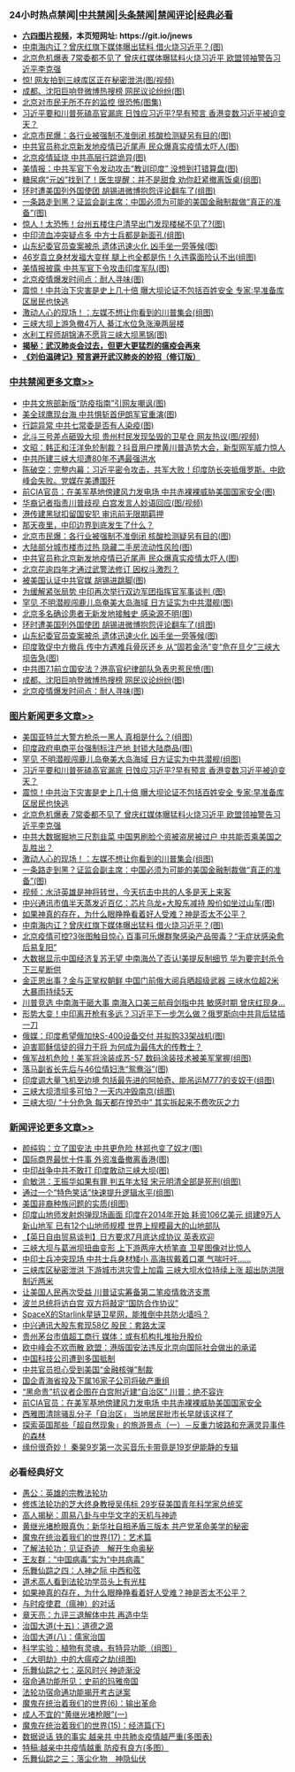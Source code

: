 <div id="tt">
<h3>24小时热点禁闻|<a href="#%E4%B8%AD%E5%85%B1%E7%A6%81%E9%97%BB%E6%9B%B4%E5%A4%9A%E6%96%87%E7%AB%A0">中共禁闻</a>|<a href="#%E5%9B%BE%E7%89%87%E6%96%B0%E9%97%BB%E6%9B%B4%E5%A4%9A%E6%96%87%E7%AB%A0">头条禁闻</a>|<a href="#%E6%96%B0%E9%97%BB%E8%AF%84%E8%AE%BA%E6%9B%B4%E5%A4%9A%E6%96%87%E7%AB%A0">禁闻评论|<a href="#%E5%BF%85%E7%9C%8B%E7%BB%8F%E5%85%B8%E5%A5%BD%E6%96%87">经典必看</a></h3>
<ul>
<li><b><a href="http://d1.bdrive.tk/64.mp4" target="_blank">六四图片视频</a>，本页短网址: https://git.io/jnews</b></li>
<li><a href="https://github.com/fqnews/bnews/blob/master/topimagenews/20200623/1349055.md">中南海内讧？曾庆红旗下媒体曝出猛料 借火烧习近平？(图)</a></li>
<li><a href="https://github.com/fqnews/bnews/blob/master/topimagenews/20200623/1349276.md">北京危机爆表 7常委都不见了 曾庆红媒体曝猛料火烧习近平 欧盟领袖警告习近平李克强</a></li>
<li><a href="https://github.com/fqnews/bnews/blob/master/cnnews/20200623/1349169.md">惊! 网友拍到三峡库区正在秘密泄洪(图/视频)</a></li>
<li><a href="https://github.com/fqnews/bnews/blob/master/cbnews/20200623/1349252.md">成都、沈阳巨响登微博热搜榜 网民议论纷纷(图)</a></li>
<li><a href="https://github.com/fqnews/bnews/blob/master/cbnews/20200623/1349058.md">北京对市民无所不在的监控 很恐怖(图集)</a></li>
<li><a href="https://github.com/fqnews/bnews/blob/master/topimagenews/20200623/1349381.md">习近平要和川普死磕高官漏底 日蚀应习近平?早有预言 香港变数习近平被迫变天？</a></li>
<li><a href="https://github.com/fqnews/bnews/blob/master/cbnews/20200623/1349377.md">北京市民爆：各行业被强制不准倒闭 核酸检测疑另有目的(图)</a></li>
<li><a href="https://github.com/fqnews/bnews/blob/master/cbnews/20200623/1349349.md">中共官员称北京新发地疫情已近尾声 民众爆真实疫情太吓人(图)</a></li>
<li><a href="https://github.com/fqnews/bnews/blob/master/cbnews/20200623/1349094.md">北京疫情延烧 中共高层行踪诡异(图)</a></li>
<li><a href="https://github.com/fqnews/bnews/blob/master/cbnews/20200623/1349230.md">美情报：中共军官下令发动攻击“教训印度” 没想到打错算盘(图)</a></li>
<li><a href="https://github.com/fqnews/bnews/blob/master/health/20200623/1349131.md">糖尿病“元凶”找到了！医生提醒：并不是甜食 劝你赶紧撤离饭桌(组图)</a></li>
<li><a href="https://github.com/fqnews/bnews/blob/master/cbnews/20200623/1349277.md">环时遭美国列外国使团 胡锡进微博抱怨评论翻车了(组图)</a></li>
<li><a href="https://github.com/fqnews/bnews/blob/master/topimagenews/20200623/1349250.md">一条路走到黑？证监会副主席：中国必须为可能的美国金融制裁做“真正的准备”(图)</a></li>
<li><a href="https://github.com/fqnews/bnews/blob/master/cbnews/20200623/1349203.md">惊人！太恐怖！台州五楼住户清早出门发现楼梯不见了?(图)</a></li>
<li><a href="https://github.com/fqnews/bnews/blob/master/cbnews/20200623/1349060.md">中印流血冲突疑点多 中方士兵都是新面孔(组图)</a></li>
<li><a href="https://github.com/fqnews/bnews/blob/master/cbnews/20200623/1349273.md">山东纪委官员查案被杀 遗体迅速火化 凶手坐一旁等候(图)</a></li>
<li><a href="https://github.com/fqnews/bnews/blob/master/yule/20200624/1349443.md">46岁袁立身材发福大变样 腿上也全都是伤！久违露面险认不出(组图)</a></li>
<li><a href="https://github.com/fqnews/bnews/blob/master/cbnews/20200623/1349059.md">美情报披露 中共军官下令攻击印度军队(图)</a></li>
<li><a href="https://github.com/fqnews/bnews/blob/master/cbnews/20200623/1349251.md">北京疫情爆发时间点：耐人寻味(图)</a></li>
<li><a href="https://github.com/fqnews/bnews/blob/master/topimagenews/20200623/1349354.md">震惊！中共治下灾害是史上几十倍 曝大坝论证不包括百姓安全 专家:早准备库区居民也快逃</a></li>
<li><a href="https://github.com/fqnews/bnews/blob/master/topimagenews/20200623/1349264.md">激动人心的现场！：左媒不想让你看到的川普集会(组图)</a></li>
<li><a href="https://github.com/fqnews/bnews/blob/master/cbnews/20200623/1349208.md">三峡大坝上游急撤4万人 綦江水位急涨淹两层楼</a></li>
<li><a href="https://github.com/fqnews/bnews/blob/master/cbnews/20200623/1349243.md">水利工程师胡锦涛不愿背三峡大坝黑锅(图)</a></li>
<li><b><a href="https://github.com/fqnews/bnews/blob/master/comments/20200211/1275071.md" target="_blank">揭秘：武汉肺炎会过去，但更大更猛烈的瘟疫会再来</a></b></li>
<li><b><a href="https://github.com/fqnews/bnews/blob/master/comments/20200207/1272816.md" target="_blank">《刘伯温碑记》预言避开武汉肺炎的妙招（修订版）</a></b></li>
</ul>
</div>

<div class="catlist">
<h3><a href="https://github.com/fqnews/bnews/blob/master/cbnews/" target="_blank">中共禁闻</a><span><a href="https://github.com/fqnews/bnews/blob/master/cbnews/" target="_blank" rel="nofollow">更多文章>></a></span></h3>
<ul>
<li><a href="https://github.com/fqnews/bnews/blob/master/cbnews/20200624/1349573.md" target="_blank">中共文旅部新版“防疫指南”引网友嘲讽(图)</a></li>
<li><a href="https://github.com/fqnews/bnews/blob/master/cbnews/20200624/1349566.md" target="_blank">美全球鹰现台海 中共惧斩首伊朗军官重演(图)</a></li>
<li><a href="https://github.com/fqnews/bnews/blob/master/cbnews/20200624/1349565.md" target="_blank">行踪异常 中共七常委是否有人染疫(图)</a></li>
<li><a href="https://github.com/fqnews/bnews/blob/master/cbnews/20200624/1349564.md" target="_blank">北斗三号差点砸毁大坝 贵州村民发现坠毁的卫星仓 网友热议(图/视频)</a></li>
<li><a href="https://github.com/fqnews/bnews/blob/master/cbnews/20200624/1349556.md" target="_blank">文昭：韩正和汪洋免於制裁？抖音用户搅黄川普造势大会，新型网军威力惊人</a></li>
<li><a href="https://github.com/fqnews/bnews/blob/master/cbnews/20200624/1349529.md" target="_blank">中共所建三峡大坝遭80年不遇最强洪水</a></li>
<li><a href="https://github.com/fqnews/bnews/blob/master/cbnews/20200624/1349523.md" target="_blank">陈破空：完整内幕：习近平密令攻击，共军大败！印度防长突抵俄罗斯。中欧峰会失败。党媒在美遭围歼</a></li>
<li><a href="https://github.com/fqnews/bnews/blob/master/cbnews/20200624/1349510.md" target="_blank">前CIA官员：在美军基地傍建风力发电场 中共赤裸裸威胁美国国家安全(图)</a></li>
<li><a href="https://github.com/fqnews/bnews/blob/master/cbnews/20200623/1349397.md" target="_blank">华裔记者指责川普歧视 白宫发言人妙语回应(图/视频)</a></li>
<li><a href="https://github.com/fqnews/bnews/blob/master/cbnews/20200623/1349392.md" target="_blank">港传建黑狱扣留国安犯 审讯前无限期羁押</a></li>
<li><a href="https://github.com/fqnews/bnews/blob/master/cbnews/20200623/1349386.md" target="_blank">那天夜里，中印边界到底发生了什么？</a></li>
<li><a href="https://github.com/fqnews/bnews/blob/master/cbnews/20200623/1349377.md" target="_blank">北京市民爆：各行业被强制不准倒闭 核酸检测疑另有目的(图)</a></li>
<li><a href="https://github.com/fqnews/bnews/blob/master/cbnews/20200623/1349350.md" target="_blank">大陆部分城市楼市过热 隐藏二手房流动性风险(图)</a></li>
<li><a href="https://github.com/fqnews/bnews/blob/master/cbnews/20200623/1349349.md" target="_blank">中共官员称北京新发地疫情已近尾声 民众爆真实疫情太吓人(图)</a></li>
<li><a href="https://github.com/fqnews/bnews/blob/master/cbnews/20200623/1349314.md" target="_blank">北京花逾四年才通过武警法修订 因权斗激烈？</a></li>
<li><a href="https://github.com/fqnews/bnews/blob/master/cbnews/20200623/1349313.md" target="_blank">被美国认证中共官媒 胡锡进跳脚(图)</a></li>
<li><a href="https://github.com/fqnews/bnews/blob/master/cbnews/20200623/1349295.md" target="_blank">为缓解紧张局势 中印再次举行双边军团指挥官军事谈判 (图)</a></li>
<li><a href="https://github.com/fqnews/bnews/blob/master/cbnews/20200623/1349284.md" target="_blank">罕见 不明潜舰闯鹿儿岛奄美大岛海域 日方证实为中共潜舰(图)</a></li>
<li><a href="https://github.com/fqnews/bnews/blob/master/cbnews/20200623/1349283.md" target="_blank">北京多名确诊患者无新发地接触史 感染源不明(图)</a></li>
<li><a href="https://github.com/fqnews/bnews/blob/master/cbnews/20200623/1349277.md" target="_blank">环时遭美国列外国使团 胡锡进微博抱怨评论翻车了(组图)</a></li>
<li><a href="https://github.com/fqnews/bnews/blob/master/cbnews/20200623/1349273.md" target="_blank">山东纪委官员查案被杀 遗体迅速火化 凶手坐一旁等候(图)</a></li>
<li><a href="https://github.com/fqnews/bnews/blob/master/cbnews/20200623/1349266.md" target="_blank">印度敦促中方撤兵 传中方遇难兵骨灰还乡 从“固若金汤”变“危在旦夕”三峡大坝告急(图)</a></li>
<li><a href="https://github.com/fqnews/bnews/blob/master/cbnews/20200623/1349253.md" target="_blank">中共图7.1前立国安法？港高官纪律部队急表忠惹民愤(图)</a></li>
<li><a href="https://github.com/fqnews/bnews/blob/master/cbnews/20200623/1349252.md" target="_blank">成都、沈阳巨响登微博热搜榜 网民议论纷纷(图)</a></li>
<li><a href="https://github.com/fqnews/bnews/blob/master/cbnews/20200623/1349251.md" target="_blank">北京疫情爆发时间点：耐人寻味(图)</a></li>

</ul>
</div>
<div class="catlist">
<h3><a href="https://github.com/fqnews/bnews/blob/master/topimagenews/" target="_blank">图片新闻</a><span><a href="https://github.com/fqnews/bnews/blob/master/topimagenews/" target="_blank" rel="nofollow">更多文章>></a></span></h3>
<ul>
<li><a href="https://github.com/fqnews/bnews/blob/master/topimagenews/20200624/1349572.md" target="_blank">美国亚特兰大警方枪杀一黑人 真相是什么？(组图)</a></li>
<li><a href="https://github.com/fqnews/bnews/blob/master/topimagenews/20200624/1349456.md" target="_blank">印度政府电商平台强制标注产地 封锁大陆商品(图)</a></li>
<li><a href="https://github.com/fqnews/bnews/blob/master/topimagenews/20200624/1349424.md" target="_blank">罕见 不明潜舰闯鹿儿岛奄美大岛海域 日方证实为中共潜舰(组图)</a></li>
<li><a href="https://github.com/fqnews/bnews/blob/master/topimagenews/20200623/1349381.md" target="_blank">习近平要和川普死磕高官漏底 日蚀应习近平?早有预言 香港变数习近平被迫变天？</a></li>
<li><a href="https://github.com/fqnews/bnews/blob/master/topimagenews/20200623/1349354.md" target="_blank">震惊！中共治下灾害是史上几十倍 曝大坝论证不包括百姓安全 专家:早准备库区居民也快逃</a></li>
<li><a href="https://github.com/fqnews/bnews/blob/master/topimagenews/20200623/1349276.md" target="_blank">北京危机爆表 7常委都不见了 曾庆红媒体曝猛料火烧习近平 欧盟领袖警告习近平李克强</a></li>
<li><a href="https://github.com/fqnews/bnews/blob/master/topimagenews/20200623/1349265.md" target="_blank">中共大数据掘地三尺割韭菜 中国男刷脸个资被盗房被过户 中共能否乘美国之乱胜出？</a></li>
<li><a href="https://github.com/fqnews/bnews/blob/master/topimagenews/20200623/1349264.md" target="_blank">激动人心的现场！：左媒不想让你看到的川普集会(组图)</a></li>
<li><a href="https://github.com/fqnews/bnews/blob/master/topimagenews/20200623/1349250.md" target="_blank">一条路走到黑？证监会副主席：中国必须为可能的美国金融制裁做“真正的准备”(图)</a></li>
<li><a href="https://github.com/fqnews/bnews/blob/master/comments/20200623/1273653.md" target="_blank">视频：水浒英雄是神将转世，今天抗击中共的人多是天上来客</a></li>
<li><a href="https://github.com/fqnews/bnews/blob/master/topimagenews/20200623/1349209.md" target="_blank">中兴通讯市值半天蒸发近百亿：芯片乌龙+大股东减持 股价如坐过山车(图)</a></li>
<li><a href="https://github.com/fqnews/bnews/blob/master/comments/20200623/1346844.md" target="_blank">如果神真的存在，为什么眼睁睁看着好人受难？神是否太不公平？</a></li>
<li><a href="https://github.com/fqnews/bnews/blob/master/topimagenews/20200623/1349055.md" target="_blank">中南海内讧？曾庆红旗下媒体曝出猛料 借火烧习近平？(图)</a></li>
<li><a href="https://github.com/fqnews/bnews/blob/master/topimagenews/20200622/1348866.md" target="_blank">北京疫情可控?3张图触目惊心 百事可乐爆群聚感染产品带毒？“无症状感染愈后易复阳”</a></li>
<li><a href="https://github.com/fqnews/bnews/blob/master/topimagenews/20200622/1348792.md" target="_blank">大数据显示中国经济复苏无望 中南海怂了否认!美提反制细节 华为要完封杀令下三星断供</a></li>
<li><a href="https://github.com/fqnews/bnews/blob/master/topimagenews/20200622/1348785.md" target="_blank">金正恩出事？金与正掌权朝鲜 中国门前俄大阅兵晒超级武器 三峡水位超2米 大暴雨持续5天</a></li>
<li><a href="https://github.com/fqnews/bnews/blob/master/topimagenews/20200622/1348754.md" target="_blank">川普竞选 中南海干砸大事 南海入口美三航母剑指中共 敏感时期 曾庆红现身&#8230;</a></li>
<li><a href="https://github.com/fqnews/bnews/blob/master/topimagenews/20200622/1348732.md" target="_blank">形势大变！中印离开枪有多远？习近平下一步怎么做？俄罗斯向中共背后猛插一刀</a></li>
<li><a href="https://github.com/fqnews/bnews/blob/master/topimagenews/20200622/1348717.md" target="_blank">俄媒：印度希望俄加快S-400设备交付 并拟购33架战机(图)</a></li>
<li><a href="https://github.com/fqnews/bnews/blob/master/comments/20200622/1346846.md" target="_blank">迫害耶稣信徒的得力干将  为何成为最伟大的传教士？</a></li>
<li><a href="https://github.com/fqnews/bnews/blob/master/topimagenews/20200622/1348710.md" target="_blank">俄军战机危险！美军将涂装成苏-57 数码涂装技术被美军掌握(组图)</a></li>
<li><a href="https://github.com/fqnews/bnews/blob/master/topimagenews/20200622/1348709.md" target="_blank">落马副省长先后与46位情妇洗“鸳鸯浴”(图)</a></li>
<li><a href="https://github.com/fqnews/bnews/blob/master/topimagenews/20200622/1348686.md" target="_blank">印度调大量飞机至边境 包括最先进的阿帕奇、能吊运M777的支奴干(组图)</a></li>
<li><a href="https://github.com/fqnews/bnews/blob/master/topimagenews/20200622/1348555.md" target="_blank">三峡大坝溃坝多可怕？一天内冲毁南京(组图)</a></li>
<li><a href="https://github.com/fqnews/bnews/blob/master/topimagenews/20200622/1348484.md" target="_blank">三峡大坝/ “十分危急 每天都在惶恐中” 其实拆起来不费吹灰之力</a></li>

</ul>
</div>
<div class="catlist">
<h3><a href="https://github.com/fqnews/bnews/blob/master/comments/" target="_blank">新闻评论</a><span><a href="https://github.com/fqnews/bnews/blob/master/comments/" target="_blank" rel="nofollow">更多文章>></a></span></h3>
<ul>
<li><a href="https://github.com/fqnews/bnews/blob/master/comments/20200624/1349576.md" target="_blank">颜纯钩：立了国安法 中共更危险 林郑也变了奴才(图)</a></li>
<li><a href="https://github.com/fqnews/bnews/blob/master/comments/20200624/1349569.md" target="_blank">国际商界最忧十件事 外资准备撤离香港(图)</a></li>
<li><a href="https://github.com/fqnews/bnews/blob/master/comments/20200624/1349560.md" target="_blank">中印战争中共不敢打 印度敢动三峡大坝(图)</a></li>
<li><a href="https://github.com/fqnews/bnews/blob/master/comments/20200624/1349559.md" target="_blank">俞敏洪：王振华如果有罪 判五年太轻 宋元明清全部是死刑(组图)</a></li>
<li><a href="https://github.com/fqnews/bnews/blob/master/comments/20200624/1349547.md" target="_blank">通过一个“特色笑话”快速提升逻辑水平(组图)</a></li>
<li><a href="https://github.com/fqnews/bnews/blob/master/comments/20200624/1349546.md" target="_blank">美国非裔种族问题的实质(组图)</a></li>
<li><a href="https://github.com/fqnews/bnews/blob/master/comments/20200624/1349545.md" target="_blank">印度山地师发射炮弹现场画面 印度在2014年开始 耗资106亿美元 组建9万人新山地军 已有12个山地师规模 世界上规模最大的山地部队</a></li>
<li><a href="https://github.com/fqnews/bnews/blob/master/comments/20200624/1349544.md" target="_blank">【英日自由贸易谈判】日方要求7月底达成协议 英表欢迎</a></li>
<li><a href="https://github.com/fqnews/bnews/blob/master/comments/20200624/1349541.md" target="_blank">三峽大坝与葛洲坝扭曲变形 上下游两座大桥笔直 卫星图像对比惊人</a></li>
<li><a href="https://github.com/fqnews/bnews/blob/master/comments/20200624/1349540.md" target="_blank">中印士兵冲突现场 中共士兵身材矮小 高海拔戴着口罩 气喘吁吁……</a></li>
<li><a href="https://github.com/fqnews/bnews/blob/master/comments/20200624/1349539.md" target="_blank">三峡库区秘密泄洪 下游城市洪灾雪上加霜 三峡大坝水位持续上涨 超出防洪限制近两米</a></li>
<li><a href="https://github.com/fqnews/bnews/blob/master/comments/20200624/1349536.md" target="_blank">让美国人民再次受益 川普证实筹备第二笔疫情救济支票</a></li>
<li><a href="https://github.com/fqnews/bnews/blob/master/comments/20200624/1349531.md" target="_blank">波兰总统将访白宫  双方将敲定“国防合作协议”</a></li>
<li><a href="https://github.com/fqnews/bnews/blob/master/comments/20200624/1349530.md" target="_blank">SpaceX的Starlink星链卫星网，能推倒中共防火墙吗？</a></li>
<li><a href="https://github.com/fqnews/bnews/blob/master/comments/20200624/1349526.md" target="_blank">中兴通讯大股东套现58亿 股民：套路太深</a></li>
<li><a href="https://github.com/fqnews/bnews/blob/master/comments/20200624/1349516.md" target="_blank">贵州茅台市值超工商行 媒体：或有机构扎堆抬升股价</a></li>
<li><a href="https://github.com/fqnews/bnews/blob/master/comments/20200624/1349515.md" target="_blank">欧中峰会不欢而散 欧盟：港版国安法违反北京向国际社会做出的承诺</a></li>
<li><a href="https://github.com/fqnews/bnews/blob/master/comments/20200624/1349505.md" target="_blank">中国科技公司遭到多国抵制</a></li>
<li><a href="https://github.com/fqnews/bnews/blob/master/comments/20200624/1349497.md" target="_blank">中共官员担心受到美国“金融核弹”制裁</a></li>
<li><a href="https://github.com/fqnews/bnews/blob/master/comments/20200624/1349492.md" target="_blank">国企青海省投及下属16家子公司将破产重组</a></li>
<li><a href="https://github.com/fqnews/bnews/blob/master/comments/20200624/1349486.md" target="_blank">“黑命贵”抗议者企图在白宫附近建“自治区” 川普：绝不容许</a></li>
<li><a href="https://github.com/fqnews/bnews/blob/master/comments/20200624/1349480.md" target="_blank">前CIA官员：在美军基地傍建风力发电场 中共赤裸裸威胁美国国家安全</a></li>
<li><a href="https://github.com/fqnews/bnews/blob/master/comments/20200624/1349474.md" target="_blank">西雅图清除骚乱分子「自治区」 当地居民批市长早就该这样了</a></li>
<li><a href="https://github.com/fqnews/bnews/blob/master/comments/20200624/1349472.md" target="_blank">探索英国那些「超自然现象」的旅游景点（一）－反重力坡路和充满灵异事件的森林</a></li>
<li><a href="https://github.com/fqnews/bnews/blob/master/comments/20200624/1349471.md" target="_blank">缘份很奇妙！ 秦昊9岁第一次买音乐卡带竟是19岁伊能静的专辑</a></li>

</ul>
</div>

<div class="catlist">
<h3>必看经典好文</h3>
<ul>
<li><a href="https://github.com/fqnews/bnews/blob/master/comments/20200313/1292991.md" target="_blank">愚公：英雄的宗教法轮功</a></li>
<li><a href="https://github.com/fqnews/bnews/blob/master/comments/20190517/1129285.md" target="_blank">修炼法轮功的芝大终身教授吴伟标 29岁获美国青年科学家总统奖</a></li>
<li><a href="https://github.com/fqnews/bnews/blob/master/aomi/history/20170924/831575.md" target="_blank">高人揭秘：周易八卦与中华文字的天机与神迹</a></li>
<li><a href="https://github.com/fqnews/bnews/blob/master/lifebaike/20180921/1001174.md" target="_blank">黄继光堵枪眼真伪：新华社自相矛盾三版本 共产党革命美学的秘密</a></li>
<li><a href="https://github.com/fqnews/bnews/blob/master/topimagenews/20180620/960677.md" target="_blank">魔鬼在统治着我们的世界(17)：艺术篇</a></li>
<li><a href="https://github.com/fqnews/bnews/blob/master/comments/20200307/1289968.md" target="_blank">了解法轮功：见证奇迹　解开生命奥秘</a></li>
<li><a href="https://github.com/fqnews/bnews/blob/master/comments/20200318/1295755.md" target="_blank">王友群：“中国病毒”实为“中共病毒”</a></li>
<li><a href="https://github.com/fqnews/bnews/blob/master/tculture/20190101/791144.md" target="_blank">乐舞仙踪之四：人神之际 中西和弦</a></li>
<li><a href="https://github.com/fqnews/bnews/blob/master/comments/20200227/1284657.md" target="_blank">道术高人看到法轮功学员头上有光柱</a></li>
<li><a href="https://github.com/fqnews/bnews/blob/master/comments/20200623/1346844.md" target="_blank">如果神真的存在，为什么眼睁睁看着好人受难？神是否太不公平？</a></li>
<li><a href="https://github.com/fqnews/bnews/blob/master/comments/20200327/1301424.md" target="_blank">与时疫使君（瘟神）的对话</a></li>
<li><a href="https://github.com/fqnews/bnews/blob/master/comments/20131119/1029445.md" target="_blank">章天亮：九评三退解体中共 再造中华</a></li>
<li><a href="https://github.com/fqnews/bnews/blob/master/topimagenews/20180322/917868.md" target="_blank">治国大道(十五)：道德之源</a></li>
<li><a href="https://github.com/fqnews/bnews/blob/master/cbnews/20190424/914482.md" target="_blank">治国大道(八)：儒家治国</a></li>
<li><a href="https://github.com/fqnews/bnews/blob/master/comments/20200605/783205.md" target="_blank">科学实验：植物有灵魂，有特异功能（组图）</a></li>
<li><a href="https://github.com/fqnews/bnews/blob/master/comments/20200203/1269785.md" target="_blank">《大明劫》中的大瘟疫之劫(组图)</a></li>
<li><a href="https://github.com/fqnews/bnews/blob/master/tculture/20190101/792550.md" target="_blank">乐舞仙踪之七：巫风时兴 神迹渐没</a></li>
<li><a href="https://github.com/fqnews/bnews/blob/master/cbnews/20180711/970353.md" target="_blank">宿命通功能所见：史前的玛雅帝国</a></li>
<li><a href="https://github.com/fqnews/bnews/blob/master/tculture/20121025/73079.md" target="_blank">法轮功宿命通功能揭开考古谜案</a></li>
<li><a href="https://github.com/fqnews/bnews/blob/master/topimagenews/20180524/947358.md" target="_blank">魔鬼在统治着我们的世界(6)：输出革命</a></li>
<li><a href="https://github.com/fqnews/bnews/blob/master/lifebaike/20200527/1334909.md" target="_blank">成人不宜的“黄继光堵枪眼”(一)</a></li>
<li><a href="https://github.com/fqnews/bnews/blob/master/topimagenews/20180610/955499.md" target="_blank">魔鬼在统治着我们的世界(15)：经济篇(下)</a></li>
<li><a href="https://github.com/fqnews/bnews/blob/master/comments/20200620/1347687.md" target="_blank">数据说话 铁的事实 越亲共 中共肺炎疫情越严重(多图表)</a></li>
<li><a href="https://github.com/fqnews/bnews/blob/master/ccpdope/20200425/1319297.md" target="_blank">特稿:越亲中共疫情越重 防疫有良方(多图）</a></li>
<li><a href="https://github.com/fqnews/bnews/blob/master/tculture/20190101/1056889.md" target="_blank">乐舞仙踪之三：落尘化物　神隐仙伏</a></li>

</ul>
</div>